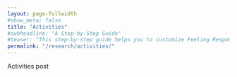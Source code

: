 ```yaml
---
layout: page-fullwidth
#show_meta: false
title: "Activities"
#subheadline: "A Step-by-Step Guide"
#teaser: "This step-by-step guide helps you to customize Feeling Responsive to your needs."
permalink: "/research/activities/"
---
```



Activities post
